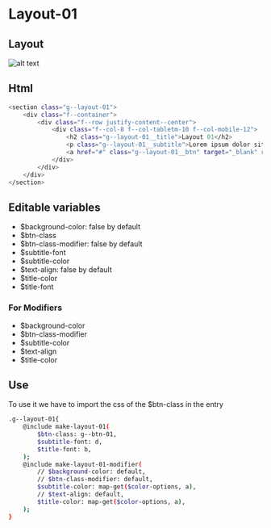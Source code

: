 # Layout-01

## Layout

![alt text][layout-01]

[layout-01]: /src/img/global-components/layout/layout-01.jpg

## Html

```sh
<section class="g--layout-01">
    <div class="f--container">
        <div class="f--row justify-content--center">
            <div class="f--col-8 f--col-tabletm-10 f--col-mobile-12">
                <h2 class="g--layout-01__title">Layout 01</h2>
                <p class="g--layout-01__subtitle">Lorem ipsum dolor sit amet consectetur. Montes massa tellus massa libero mattis. Tempus orci felis augue suspendisse massa quam. Elementum vitae neque ac enim eros. Sed feugiat a facilisis tellus pulvinar viverra.</p>
                <a href="#" class="g--layout-01__btn" target="_blank" rel="noopener noreferrer">Who we are</a>
            </div>
        </div>
    </div>
</section>
```

## Editable variables

- $background-color: false by default
- $btn-class
- $btn-class-modifier: false by default
- $subtitle-font
- $subtitle-color
- $text-align: false by default
- $title-color
- $title-font

### For Modifiers

- $background-color
- $btn-class-modifier
- $subtitle-color
- $text-align
- $title-color

## Use

To use it we have to import the css of the $btn-class in the entry

```sh
.g--layout-01{
    @include make-layout-01(
        $btn-class: g--btn-01,
        $subtitle-font: d,
        $title-font: b,
    );
    @include make-layout-01-modifier(
        // $background-color: default,
        // $btn-class-modifier: default,
        $subtitle-color: map-get($color-options, a),
        // $text-align: default,
        $title-color: map-get($color-options, a),
    );
}
```